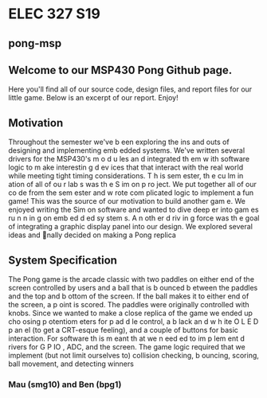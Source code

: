 # ELEC 327 S19 
## pong-msp
## Welcome to our MSP430 Pong Github page.
Here you'll find all of our source code, design files, and report files for our little game.
Below is an excerpt of our report. Enjoy!

## Motivation 
Throughout the semester we've b een exploring the ins and outs of designing and implementing emb edded systems. We've written several drivers for the MSP430's m o d u les an d integrated th em w ith software logic to m ake interestin g d ev ices that that interact with the real world while meeting tight timing considerations. T h is sem ester, th e cu lm in ation of all of ou r lab s was th e S im on p ro ject. We put together all of our co de from the sem ester and w rote com plicated logic to implement a fun game! This was the source of our motivation to build another gam e. We enjoyed writing the Sim on software and wanted to dive deep er into gam es ru n n in g on emb ed d ed sy stem s. A n oth er d riv in g force was th e goal of integrating a graphic display panel into our design. We explored several ideas and nally decided on making a Pong replica

## System Specification
The Pong game is the arcade classic with two paddles on either end of the screen controlled by users and a ball that is b ounced b etween the paddles and the top and b ottom of the screen. If the ball makes it to either end of the screen, a p oint is scored. The paddles were originally controlled with knobs. Since we wanted to make a close replica of the game we ended up cho osing p otentiom eters for p ad d le control, a b lack an d w h ite O L E D p an el (to get a CRT-esque feeling), and a couple of buttons for basic interaction. For software th is m eant th at we n eed ed to im p lem ent d rivers for G P IO , ADC, and the screen. The game logic required that we implement (but not limit ourselves to) collision checking, b ouncing, scoring, ball movement, and detecting winners

### Mau (smg10) and Ben (bpg1)

